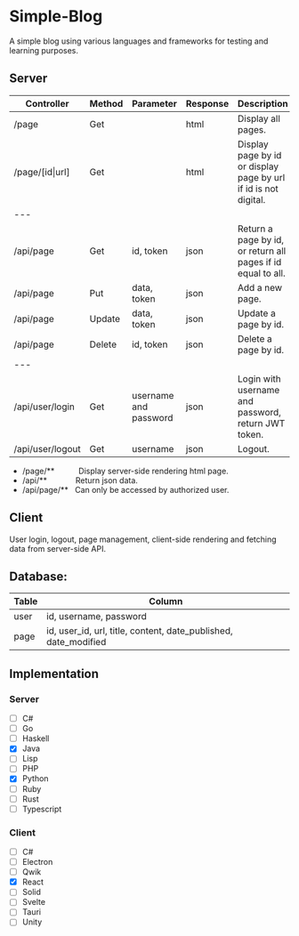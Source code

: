 # Simple-Blog
A simple blog using various languages and frameworks for testing and learning purposes.

## Server

| Controller        | Method    | Parameter | Response | Description |
|-------------------|-----------|-----------|----------|-------------|
| /page             | Get       |           | html     | Display all pages. |
| /page/[id\|url]   | Get       |           | html     | Display page by id or display page by url if id is not digital. |
| ---               |           |           |          |             |
| /api/page         | Get       | id, token | json     | Return a page by id, or return all pages if id equal to all. |
| /api/page         | Put       | data, token | json     | Add a new page. |
| /api/page         | Update    | data, token | json     | Update a page by id. |
| /api/page         | Delete    | id, token | json     | Delete a page by id. |
| ---               |           |           |          |             |
| /api/user/login   | Get       | username and password | json     | Login with username and password, return JWT token. |
| /api/user/logout  | Get       | username  | json     | Logout.     |

- /page/** &nbsp; &nbsp; &nbsp; &nbsp; &nbsp; Display server-side rendering html page.
- /api/** &nbsp; &nbsp; &nbsp; &nbsp; &nbsp; &nbsp; Return json data.
- /api/page/** &nbsp; Can only be accessed by authorized user.

## Client

User login, logout, page management, client-side rendering and fetching data from server-side API.

## Database:

| Table | Column |
|-------|--------|
| user  | id, username, password |
| page  | id, user_id, url, title, content, date_published, date_modified |

## Implementation

### Server

- [ ] C#
- [ ] Go
- [ ] Haskell
- [x] Java
- [ ] Lisp
- [ ] PHP
- [x] Python
- [ ] Ruby
- [ ] Rust
- [ ] Typescript

### Client

- [ ] C#
- [ ] Electron
- [ ] Qwik
- [x] React
- [ ] Solid
- [ ] Svelte
- [ ] Tauri
- [ ] Unity
